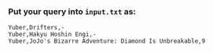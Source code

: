 ### Put your query into `input.txt` as:
```plaintext
Yuber,Drifters,-
Yuber,Hakyu Hoshin Engi,-
Yuber,JoJo's Bizarre Adventure: Diamond Is Unbreakable,9
```